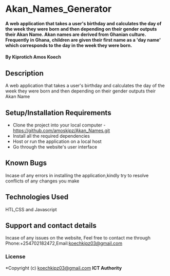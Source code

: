 # Akan_Names_Generator
#### A web application that takes a user's birthday and calculates the day of the week they were born and then depending on their gender outputs their Akan Name. Akan names are derived from Ghanian culture. Frequently in Ghana, children are given their first name as a 'day name' which corresponds to the day in the week they were born.
#### By **Kiprotich Amos Koech**
## Description
A web application that takes a user's birthday and calculates the day of the week they were born and then depending on their gender outputs their Akan Name
## Setup/Installation Requirements
* Clone the project into your local computer - https://github.com/amoskipz/Akan_Names.git
* Install all the required dependencies
* Host or run the application on a local host
* Go through the website's user interface
## Known Bugs
Incase of any errors in installing the application,kindly try to resolve conflicts of any changes you make
## Technologies Used
HTL,CSS and Javascript
## Support and contact details
Incase of any issues on the website, Feel free to contact me through Phone:+254702182472,Email:koechkipz03@gmail.com
### License
*Copyright (c) koechkipz03@gmail.com **ICT Authority**
